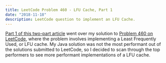 ```yaml
---
title: LeetCode Problem 460 - LFU Cache, Part 1
date: "2018-11-18"
description: LeetCode question to implement an LFU Cache.
---
```

<paragraph>
  <a target="\_blank" href="http://alejandroluperon.com/leetcode/problem-460-lfu-cache-part-1">Part 1 of this two-part article</a> went over my
   solution to <a target="\_blank" href="https://leetcode.com/problems/lfu-cache/">Problem 460 on LeetCode</a>, where the problem involves implementing a
   Least Frequently Used, or LFU cache.
</paragraph>

<paragraph>
  My Java solution was not the most performant out of the solutions submitted to LeetCode, so I decided to scan through the top performers to see more performant implementations of a LFU cache.
</paragraph>
